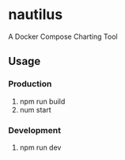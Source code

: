 # nautilus
A Docker Compose Charting Tool

## Usage
### Production
1. npm run build
2. num start


### Development
1. npm run dev
